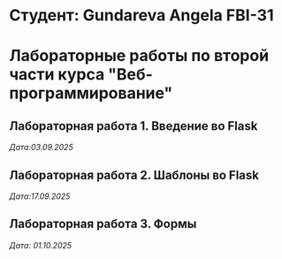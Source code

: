 # Студент: Gundareva Angela FBI-31

# Лабораторные работы по второй части курса "Веб-программирование"

## Лабораторная работа 1. Введение во Flask

*Дата:03.09.2025*

## Лабораторная работа 2. Шаблоны во Flask

*Дата:17.09.2025*

## Лабораторная работа 3. Формы  

*Дата:  01.10.2025* 